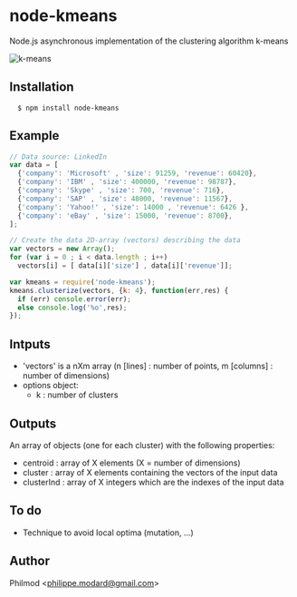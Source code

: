 # node-kmeans

  Node.js asynchronous implementation of the clustering algorithm k-means

![k-means](http://www.aishack.in/static/img/tut/kmeans-example.jpg)

## Installation

      $ npm install node-kmeans

## Example

```js
// Data source: LinkedIn
var data = [ 
  {'company': 'Microsoft' , 'size': 91259, 'revenue': 60420},
  {'company': 'IBM' , 'size': 400000, 'revenue': 98787},
  {'company': 'Skype' , 'size': 700, 'revenue': 716},
  {'company': 'SAP' , 'size': 48000, 'revenue': 11567},
  {'company': 'Yahoo!' , 'size': 14000 , 'revenue': 6426 },
  {'company': 'eBay' , 'size': 15000, 'revenue': 8700},
];

// Create the data 2D-array (vectors) describing the data
var vectors = new Array();
for (var i = 0 ; i < data.length ; i++)
  vectors[i] = [ data[i]['size'] , data[i]['revenue']];

var kmeans = require('node-kmeans');
kmeans.clusterize(vectors, {k: 4}, function(err,res) {
  if (err) console.error(err);
  else console.log('%o',res);
});
```
## Intputs
 - 'vectors' is a nXm array (n [lines] : number of points, m [columns] : number of dimensions)
 - options object: 
    - k : number of clusters

## Outputs
An array of objects (one for each cluster) with the following properties: 
 - centroid : array of X elements (X = number of dimensions)
 - cluster : array of X elements containing the vectors of the input data
 - clusterInd : array of X integers which are the indexes of the input data

## To do
 - Technique to avoid local optima (mutation, ...)

## Author

Philmod &lt;philippe.modard@gmail.com&gt;
